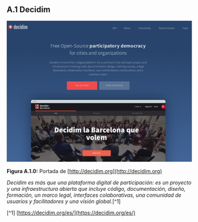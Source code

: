 ## A.1 Decidim

![image alt text](image_0.png)

**Figura A.1.0:** Portada de [http://decidim.org](http://decidim.org)

_Decidim es más que una plataforma digital de participación: es un proyecto y una infraestructura abierta que incluye código, documentación, diseño, formación, un marco legal, interfaces colaborativas, una comunidad de usuarios y facilitadores y una visión global._[^1]

[^1] [https://decidim.org/es/](https://decidim.org/es/)

